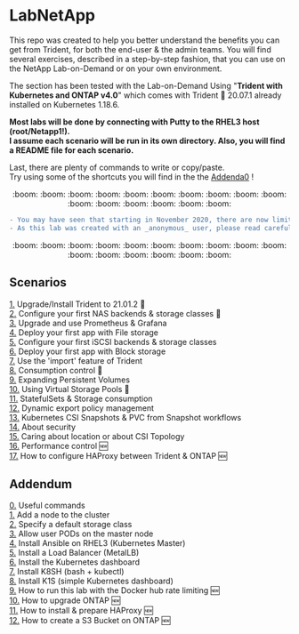 # LabNetApp

This repo was created to help you better understand the benefits you can get from Trident, for both the end-user & the admin teams. 
You will find several exercises, described in a step-by-step fashion, that you can use on the NetApp Lab-on-Demand  or on your own environment.  

<!-- ## A. Kubernetes v4 (with CSI) :new:  -->

The section has been tested with the Lab-on-Demand Using "**Trident with Kubernetes and ONTAP v4.0**" which comes with Trident :trident: 20.07.1 already installed on Kubernetes 1.18.6.  

**Most labs will be done by connecting with Putty to the RHEL3 host (root/Netapp1!).  
I assume each scenario will be run in its own directory. Also, you will find a README file for each scenario.**  

Last, there are plenty of commands to write or copy/paste.  
Try using some of the shortcuts you will find in the the [Addenda0](Kubernetes_v4/Addendum/Addenda00) !  

<p align="center">:boom: :boom: :boom: :boom: :boom: :boom: :boom: :boom: :boom: :boom: :boom: :boom: :boom: :boom: :boom: :boom:</p>  

```diff
- You may have seen that starting in November 2020, there are now limits on how many pull requests can be done on the Docker Hub.  
- As this lab was created with an _anonymous_ user, please read carefully the Addenda09 before starting this lab.
```

<p align="center">:boom: :boom: :boom: :boom: :boom: :boom: :boom: :boom: :boom: :boom: :boom: :boom: :boom: :boom: :boom: :boom:</p>  

Scenarios  
---------  
[1.](Kubernetes_v4/Scenarios/Scenario01) Upgrade/Install Trident to 21.01.2 :arrows_counterclockwise:  
[2.](Kubernetes_v4/Scenarios/Scenario02) Configure your first NAS backends & storage classes :arrows_counterclockwise:  
[3.](Kubernetes_v4/Scenarios/Scenario03) Upgrade and use Prometheus & Grafana  
[4.](Kubernetes_v4/Scenarios/Scenario04) Deploy your first app with File storage  
[5.](Kubernetes_v4/Scenarios/Scenario05) Configure your first iSCSI backends & storage classes  
[6.](Kubernetes_v4/Scenarios/Scenario06) Deploy your first app with Block storage  
[7.](Kubernetes_v4/Scenarios/Scenario07) Use the 'import' feature of Trident  
[8.](Kubernetes_v4/Scenarios/Scenario08) Consumption control :arrows_counterclockwise:  
[9.](Kubernetes_v4/Scenarios/Scenario09) Expanding Persistent Volumes  
[10.](Kubernetes_v4/Scenarios/Scenario10) Using Virtual Storage Pools :arrows_counterclockwise:  
[11.](Kubernetes_v4/Scenarios/Scenario11) StatefulSets & Storage consumption  
[12.](Kubernetes_v4/Scenarios/Scenario12) Dynamic export policy management  
[13.](Kubernetes_v4/Scenarios/Scenario13) Kubernetes CSI Snapshots & PVC from Snapshot workflows  
[14.](Kubernetes_v4/Scenarios/Scenario14) About security  
[15.](Kubernetes_v4/Scenarios/Scenario15) Caring about location or about CSI Topology  
[16.](Kubernetes_v4/Scenarios/Scenario16) Performance control :new:  
[17.](Kubernetes_v4/Scenarios/Scenario17) How to configure HAProxy between Trident & ONTAP :new:  

Addendum
--------
[0.](Kubernetes_v4/Addendum/Addenda00) Useful commands  
[1.](Kubernetes_v4/Addendum/Addenda01) Add a node to the cluster  
[2.](Kubernetes_v4/Addendum/Addenda02) Specify a default storage class  
[3.](Kubernetes_v4/Addendum/Addenda03) Allow user PODs on the master node  
[4.](Kubernetes_v4/Addendum/Addenda04) Install Ansible on RHEL3 (Kubernetes Master)  
[5.](Kubernetes_v4/Addendum/Addenda05) Install a Load Balancer (MetalLB)  
[6.](Kubernetes_v4/Addendum/Addenda06) Install the Kubernetes dashboard  
[7.](Kubernetes_v4/Addendum/Addenda07) Install K8SH (bash + kubectl)  
[8.](Kubernetes_v4/Addendum/Addenda08) Install K1S (simple Kubernetes dashboard)  
[9.](Kubernetes_v4/Addendum/Addenda09) How to run this lab with the Docker hub rate limiting :new:  
[10.](Kubernetes_v4/Addendum/Addenda10) How to upgrade ONTAP :new:  
[11.](Kubernetes_v4/Addendum/Addenda11) How to install & prepare HAProxy :new:  
[12.](Kubernetes_v4/Addendum/Addenda12) How to create a S3 Bucket on ONTAP :new:  

<!-- OLD CONTENT

## B. Kubernetes v2 (with CSI)

The section has been tested with the Lab-on-Demand Using "**Trident with Kubernetes and ONTAP v3.1**" which comes with Trident :trident: 19.07 already installed on Kubernetes 1.15.3.

:boom:  
Most labs will be done by connecting with Putty to the RHEL3 host (root/Netapp1!).  
I assume each scenario will be run in its own directory. Also, you will find a README file for each scenario.  

Last, there are plenty of commands to write or copy/paste.  
Try using some of the shortcuts you will find in the the Addenda0!  
:boom:  

Scenarios (updated for Trident 20.10)
---------
[1.](Kubernetes_v2/Scenarios/Scenario01) Install/Upgrade Trident  
[2.](Kubernetes_v2/Scenarios/Scenario02) Configure your first NAS backends & storage classes  
[3.](Kubernetes_v2/Scenarios/Scenario03) Install and use Prometheus & Grafana :arrows_counterclockwise:  
[4.](Kubernetes_v2/Scenarios/Scenario04) Deploy your first app with File storage  
[5.](Kubernetes_v2/Scenarios/Scenario05) Configure your first iSCSI backends & storage classes  
[6.](Kubernetes_v2/Scenarios/Scenario06) Deploy your first app with Block storage  
[7.](Kubernetes_v2/Scenarios/Scenario07) Use the 'import' feature of Trident  
[8.](Kubernetes_v2/Scenarios/Scenario08) Consumption control  
[9.](Kubernetes_v2/Scenarios/Scenario09) Resize a NFS CSI PVC  
[10.](Kubernetes_v2/Scenarios/Scenario10) Using Virtual Storage Pools  
[11.](Kubernetes_v2/Scenarios/Scenario11) StatefulSets & Storage consumption  
[12.](Kubernetes_v2/Scenarios/Scenario12) Resize a iSCSI CSI PVC (*requires Kubernetes 1.16 minimum*)  
[13.](Kubernetes_v2/Scenarios/Scenario13) Dynamic export policy management  
[14.](Kubernetes_v2/Scenarios/Scenario14) Kubernetes CSI Snapshots & PVC from Snapshot workflows (*requires Kubernetes 1.17 minimum*)  
[15.](Kubernetes_v2/Scenarios/Scenario15) About security  
[16.](Kubernetes_v2/Scenarios/Scenario16) Caring about location or about CSI Topology (*requires Kubernetes 1.17 minimum*)  

Addendum
--------
[0.](Kubernetes_v2/Addendum/Addenda00) Useful commands  
[1.](Kubernetes_v2/Addendum/Addenda01) Add a node to the cluster  
[2.](Kubernetes_v2/Addendum/Addenda02) Specify a default storage class  
[3.](Kubernetes_v2/Addendum/Addenda03) Allow user PODs on the master node  
[4.](Kubernetes_v2/Addendum/Addenda04) Upgrade your Kubernetes cluster (1.15 => 1.16 => 1.17 => 1.18)  
[5.](Kubernetes_v2/Addendum/Addenda05) Prepare ONTAP for block storage  
[6.](Kubernetes_v2/Addendum/Addenda06) Install Ansible on RHEL3 (Kubernetes Master)  
[7.](Kubernetes_v2/Addendum/Addenda07) Install a Load Balancer (MetalLB)  
[8.](Kubernetes_v2/Addendum/Addenda08) Install the Kubernetes dashboard  

## C. Kubernetes v1 pre-CSI (**retired**, but can still be useful)

These files are attended to be used with the NetApp LabOnDemand "Using NetApp with Docker and Kubernetes v2.0".
The "Kubernetes_v1" directory contains lots of configuration files to create backends / storage classes / PVC / PODs

Scenarios
---------
1. Upgrade Trident
2. Backends & Storage Classes configuration
3. Quota Management with Kubernetes
4. Test new features released in Trident 18.10 (limitVolumeSize, snapshotReserve & limitAggregateUsage)
5. Create an Apache environment with a Persistent Volume
6. Test new features released in Trident 19.04 (volume import)
7. Migrating an app from a legacy Docker environment to a new Kubernetes cluster
8. Snapshots management with ONTAP-NAS & ONTAP-NAS-ECONOMY

## D. Docker (**retired**, but can still be useful)

the "Docker" directory contains several configuration files to create different plugins on the lab

Scenarios
---------
1. Create & Update Trident plugins
2. Play around with clones & Apache
-->